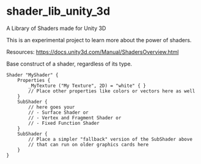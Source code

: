 # shader_lib_unity_3d
A Library of Shaders made for Unity 3D

This is an experimental project to learn more about the power of shaders.

Resources:
https://docs.unity3d.com/Manual/ShadersOverview.html

Base construct of a shader, regardless of its type.

````
Shader "MyShader" {
    Properties {
        _MyTexture ("My Texture", 2D) = "white" { }
        // Place other properties like colors or vectors here as well
    }
    SubShader {
        // here goes your
        // - Surface Shader or
        // - Vertex and Fragment Shader or
        // - Fixed Function Shader
    }
    SubShader {
        // Place a simpler "fallback" version of the SubShader above
        // that can run on older graphics cards here
    }
}
````
